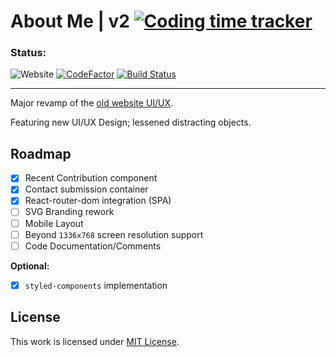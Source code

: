 # About Me | v2  [![Coding time tracker](https://wakatime.com/badge/github/jhdcruz/jhdcruz.github.io-v2.svg)](https://wakatime.com/badge/github/jhdcruz/jhdcruz.github.io-v2)


### Status:

![Website](https://img.shields.io/website?down_color=red&down_message=maintenance&style=flat&up_color=green&up_message=online&url=https%3A%2F%2Fjhdcruz.now.sh) [![CodeFactor](https://www.codefactor.io/repository/github/jhdcruz/jhdcruz.github.io-v2/badge)](https://www.codefactor.io/repository/github/jhdcruz/jhdcruz.github.io-v2) [![Build Status](https://travis-ci.com/jhdcruz/jhdcruz.github.io-v2.svg?token=fiiouVpFksoACZRN1N2B&branch=master)](https://travis-ci.com/jhdcruz/jhdcruz.github.io-v2)

----

Major revamp of the [old website UI/UX](https://github.com/jhdcruz/jhdcruz.github.io).

Featuring new UI/UX Design; lessened distracting objects.

## Roadmap

- [x] Recent Contribution component
- [x] Contact submission container
- [x] React-router-dom integration (SPA)
- [ ] SVG Branding rework
- [ ] Mobile Layout
- [ ] Beyond `1336x768` screen resolution support
- [ ] Code Documentation/Comments

**Optional:**

- [x] `styled-components` implementation

## License

This work is licensed under [MIT License](/LICENSE.txt).

